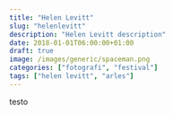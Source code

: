 ```yaml
---
title: "Helen Levitt"
slug: "helenlevitt"
description: "Helen Levitt description"
date: 2018-01-01T06:00:00+01:00
draft: true
image: /images/generic/spaceman.png	
categories: ["fotografi", "festival"]
tags: ["helen levitt", "arles"]
---
```


testo



